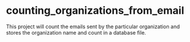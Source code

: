 # counting_organizations_from_email
This project will count the emails sent by the particular organization and stores the organization name and count in a database file.
